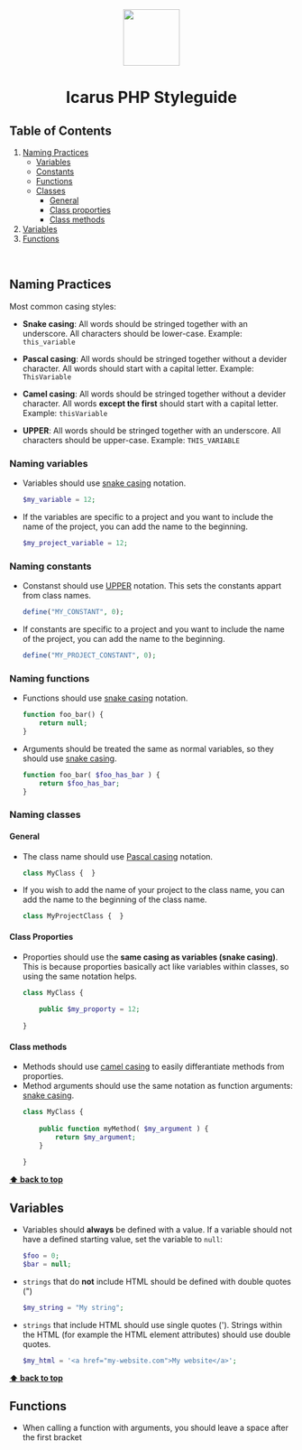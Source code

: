 <div align="center">
    <img src="http://icarusws.nl/js-content/resources/logo_geen_background.png" height="100px">
    <h1>Icarus PHP Styleguide</h1>
</div>

## Table of Contents
1. [Naming Practices](#naming-practices)
    - [Variables](#naming-variables)
    - [Constants](#naming-constants)
    - [Functions](#naming-functions)
    - [Classes](#naming-classes)
        - [General](#general)
        - [Class proporties](#class-proporties)
        - [Class methods](#class-methods)
2. [Variables](#variables)
3. [Functions](#functions)

&nbsp;

## Naming Practices
Most common casing styles:
- <span id="snake">**Snake casing**</span>: All words should be stringed together with an underscore. All characters should be lower-case. Example: ```this_variable```

- <span id="pascal">**Pascal casing**</span>: All words should be stringed together without a devider character. All words should start with a capital letter. Example: ```ThisVariable```

- <span id="camel">**Camel casing**</span>: All words should be stringed together without a devider character. All words **except the first** should start with a capital letter. Example: ```thisVariable```
- <span id="upper">**UPPER**</span>: All words should be stringed together with an underscore. All characters should be upper-case. Example: ```THIS_VARIABLE```


### Naming variables
- Variables should use [snake casing](#snake) notation.
    ```php
    $my_variable = 12;
    ```
- If the variables are specific to a project and you want to include the name of the project, you can add the name to the beginning.
    ```php
    $my_project_variable = 12;
    ```

### Naming constants
- Constanst should use [UPPER](#upper) notation. This sets the constants appart from class names.
    ```php
    define("MY_CONSTANT", 0);
    ```
- If constants are specific to a project and you want to include the name of the project, you can add the name to the beginning.
    ```php
    define("MY_PROJECT_CONSTANT", 0);
    ```

### Naming functions
- Functions should use [snake casing](#snake) notation.
    ```php
    function foo_bar() {
        return null;
    }
    ```
- Arguments should be treated the same as normal variables, so they should use [snake casing](#snake).
    ```php
    function foo_bar( $foo_has_bar ) {
        return $foo_has_bar;
    }
    ```

### Naming classes
#### General
- The class name should use [Pascal casing](#pascal) notation.
    ```php
    class MyClass {  }
    ```
- If you wish to add the name of your project to the class name, you can add the name to the beginning of the class name.
    ```php
    class MyProjectClass {  }
    ```
#### Class Proporties
- Proporties should use the **same casing as variables (snake casing)**. This is because proporties basically act like variables within classes, so using the same notation helps.
    ```php
    class MyClass {
        
        public $my_proporty = 12;
        
    }
    ```
#### Class methods
- Methods should use [camel casing](#camel) to easily differantiate methods from proporties.
- Method arguments should use the same notation as function arguments: [snake casing](#snake).
    ```php
    class MyClass {
        
        public function myMethod( $my_argument ) {
            return $my_argument;
        }
        
    }
    ```

**[⬆ back to top](#table-of-contents)**
&nbsp;
## Variables
- Variables should **always** be defined with a value. If a variable should not have a defined starting value, set the variable to ```null```: 
    ```php
    $foo = 0;
    $bar = null;
    ```
- ```strings``` that do **not** include HTML should be defined with double quotes (")
    ```php
    $my_string = "My string";
    ```
- ```strings``` that include HTML should use single quotes ('). Strings within the HTML (for example the HTML element attributes) should use double quotes.
    ```php
    $my_html = '<a href="my-website.com">My website</a>';
    ```
**[⬆ back to top](#table-of-contents)**

## Functions
- When calling a function with arguments, you should leave a space after the first bracket
